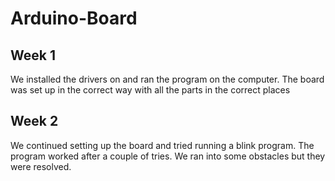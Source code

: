 # Arduino-Board

## Week 1
We installed the drivers on and ran the program on the computer. The board was set up in the correct way with all the parts in the correct places

## Week 2
We continued setting up the board and tried running a blink program. The program worked after a couple of tries. We ran into some obstacles but they were resolved. 

